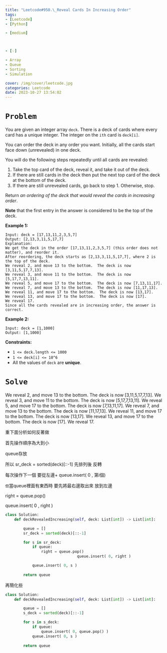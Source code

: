 ```yaml
---
title: "Leetcode#950.\_Reveal Cards In Increasing Order"
tags:
- [Leetcode]
- [Python]

- [medium]



- [💡]

- Array
- Queue
- Sorting
- Simulation

cover: /img/cover/leetcode.jpg
categories: Leetcode
date: 2023-10-27 13:54:02
---
```


# `Problem`

You are given an integer array `deck`. There is a deck of cards where every card has a unique integer. The integer on the `ith` card is `deck[i]`.

You can order the deck in any order you want. Initially, all the cards start face down (unrevealed) in one deck.

You will do the following steps repeatedly until all cards are revealed:

1. Take the top card of the deck, reveal it, and take it out of the deck.
2. If there are still cards in the deck then put the next top card of the deck at the bottom of the deck.
3. If there are still unrevealed cards, go back to step 1. Otherwise, stop.

Return *an ordering of the deck that would reveal the cards in increasing order*.

**Note** that the first entry in the answer is considered to be the top of the deck.

**Example 1:**

```
Input: deck = [17,13,11,2,3,5,7]
Output: [2,13,3,11,5,17,7]
Explanation:
We get the deck in the order [17,13,11,2,3,5,7] (this order does not matter), and reorder it.
After reordering, the deck starts as [2,13,3,11,5,17,7], where 2 is the top of the deck.
We reveal 2, and move 13 to the bottom.  The deck is now [3,11,5,17,7,13].
We reveal 3, and move 11 to the bottom.  The deck is now [5,17,7,13,11].
We reveal 5, and move 17 to the bottom.  The deck is now [7,13,11,17].
We reveal 7, and move 13 to the bottom.  The deck is now [11,17,13].
We reveal 11, and move 17 to the bottom.  The deck is now [13,17].
We reveal 13, and move 17 to the bottom.  The deck is now [17].
We reveal 17.
Since all the cards revealed are in increasing order, the answer is correct.

```

**Example 2:**

```
Input: deck = [1,1000]
Output: [1,1000]

```

**Constraints:**

- `1 <= deck.length <= 1000`
- `1 <= deck[i] <= 10^6`
- All the values of `deck` are **unique**.

# `Solve`

We reveal 2, and move 13 to the bottom.  The deck is now [3,11,5,17,7,13].
We reveal 3, and move 11 to the bottom.  The deck is now [5,17,7,13,11].
We reveal 5, and move 17 to the bottom.  The deck is now [7,13,11,17].
We reveal 7, and move 13 to the bottom.  The deck is now [11,17,13].
We reveal 11, and move 17 to the bottom.  The deck is now [13,17].
We reveal 13, and move 17 to the bottom.  The deck is now [17].
We reveal 17.

重下面分析如何反著做

首先操作順序為大到小

queue存放

所以 sr_deck = sorted(deck)[::-1]   先排列後 反轉

每次操作下一個 要從左邊+ queue.insert( 0  ,  第i個)

`但`當queue裡面有東西時 要先將最右邊取出來  放到左邊

right = queue.pop()

queue.insert( 0 , right )

```python
class Solution:
    def deckRevealedIncreasing(self, deck: List[int]) -> List[int]:

        queue = []
        sr_deck = sorted(deck)[::-1]

        for s in sr_deck:
            if queue:
                right = queue.pop()
								queue.insert( 0, right )

            queue.insert( 0, s )
        
        return queue
```

再簡化些

```python
class Solution:
    def deckRevealedIncreasing(self, deck: List[int]) -> List[int]:

        queue = []
        s_deck = sorted(deck)[::-1]

        for s in s_deck:
            if queue:
                queue.insert( 0, queue.pop() )
            queue.insert( 0, s )
        
        return queue
```